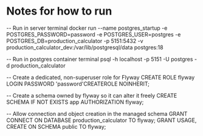 # Notes for how to run 
-- Run in server terminal
docker run --name postgres_startup -e POSTGRES_PASSWORD=password -e POSTGRES_USER=postgres -e POSTGRES_DB=production_calculator -p 5151:5432 -v production_calculator_dev:/var/lib/postgresql/data postgres:18

-- Run in postgres container terminal
psql -h localhost -p 5151 -U postgres -d production_calculator

-- Create a dedicated, non-superuser role for Flyway
CREATE ROLE flyway LOGIN PASSWORD 'password'CREATEROLE NOINHERIT;

-- Create a schema owned by flyway so it can alter it freely
CREATE SCHEMA IF NOT EXISTS app AUTHORIZATION flyway;

-- Allow connection and object creation in the managed schema
GRANT CONNECT ON DATABASE production_calculator TO flyway;
GRANT USAGE, CREATE ON SCHEMA public TO flyway;
